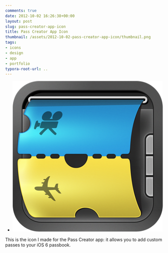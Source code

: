 ```yaml
---
comments: true
date: 2012-10-02 16:26:38+00:00
layout: post
slug: pass-creator-app-icon
title: Pass Creator App Icon
thumbnail: /assets/2012-10-02-pass-creator-app-icon/thumbnail.png
tags:
- icons
- design
- app
- portfolio
typora-root-url: ..
---
```


  * ![](/assets/2012-10-02-pass-creator-app-icon/iTunesArtwork.png)

This is the icon I made for the Pass Creator app: it allows you to add custom passes to your iOS 6 passbook.

